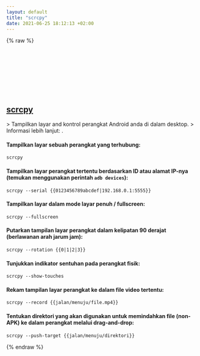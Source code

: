 ```yaml
---
layout: default
title: "scrcpy"
date: 2021-06-25 18:12:13 +02:00
---
```

{% raw %}
<h2 id="scrcpy">
  <a href="/id/common/scrcpy.html">scrcpy</a> <a href="#scrcpy"><svg class="icon">
    <use href="/assets/images/unicode_sprite.svg#link" />
  </svg></a>
</h2>
> Tampilkan layar and kontrol perangkat Android anda di dalam desktop.
> Informasi lebih lanjut: <https://github.com/Genymobile/scrcpy>.

#### Tampilkan layar sebuah perangkat yang terhubung:
```shell
scrcpy
```
#### Tampilkan layar perangkat tertentu berdasarkan ID atau alamat IP-nya (temukan menggunakan perintah `adb devices`):
```shell
scrcpy --serial {{0123456789abcdef|192.168.0.1:5555}}
```
#### Tampilkan layar dalam mode layar penuh / fullscreen:
```shell
scrcpy --fullscreen
```
#### Putarkan tampilan layar perangkat dalam kelipatan 90 derajat (berlawanan arah jarum jam):
```shell
scrcpy --rotation {{0|1|2|3}}
```
#### Tunjukkan indikator sentuhan pada perangkat fisik:
```shell
scrcpy --show-touches
```
#### Rekam tampilan layar perangkat ke dalam file video tertentu:
```shell
scrcpy --record {{jalan/menuju/file.mp4}}
```
#### Tentukan direktori yang akan digunakan untuk memindahkan file (non-APK) ke dalam perangkat melalui drag-and-drop:
```shell
scrcpy --push-target {{jalan/menuju/direktori}}
```
{% endraw %}